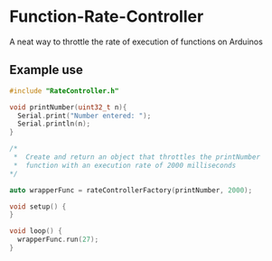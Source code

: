 # Function-Rate-Controller
A neat way to throttle the rate of execution of functions on Arduinos

## Example use

```cpp
#include "RateController.h"

void printNumber(uint32_t n){
  Serial.print("Number entered: ");
  Serial.println(n);
}

/* 
 *  Create and return an object that throttles the printNumber
 *  function with an execution rate of 2000 milliseconds
*/

auto wrapperFunc = rateControllerFactory(printNumber, 2000);

void setup() {
}

void loop() {
  wrapperFunc.run(27);
}
```
